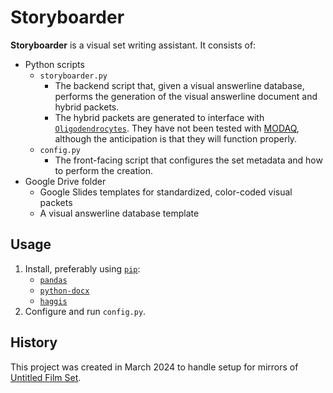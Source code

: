 # Storyboarder

**Storyboarder** is a visual set writing assistant. It consists of:

* Python scripts
  * `storyboarder.py`
    * The backend script that, given a visual answerline database, performs the generation of the visual answerline document and hybrid packets.
    * The hybrid packets are generated to interface with [`Oligodendrocytes`](https://github.com/hftf/oligodendrocytes). They have not been tested with [MODAQ](https://github.com/alopezlago/MODAQ), although the anticipation is that they will function properly.
  * `config.py`
    * The front-facing script that configures the set metadata and how to perform the creation.
* Google Drive folder
  * Google Slides templates for standardized, color-coded visual packets
  * A visual answerline database template

## Usage

1. Install, preferably using [`pip`](https://pip.pypa.io/en/stable/):
   * [`pandas`](https://pandas.pydata.org/)
   * [`python-docx`](https://github.com/python-openxml/python-docx)
   * [`haggis`](https://gitlab.com/madphysicist/haggis)
2. Configure and run `config.py`.

## History

This project was created in March 2024 to handle setup for mirrors of [Untitled Film Set](https://hsquizbowl.org/forums/viewtopic.php?t=25325).

